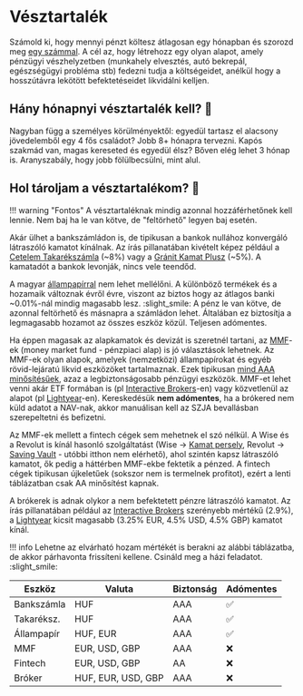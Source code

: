 # Vésztartalék

Számold ki, hogy mennyi pénzt költesz átlagosan egy hónapban és szorozd meg [egy számmal](#hany-honapnyi-vesztartalek-kell). A cél az, hogy létrehozz egy olyan alapot, amely pénzügyi vészhelyzetben (munkahely elvesztés, autó bekrepál, egészségügyi probléma stb) fedezni tudja a költségeidet, anélkül hogy a hosszútávra lekötött befektetéseidet likvidálni kelljen. <!-- markdownlint-disable-line MD051 -->

## Hány hónapnyi vésztartalék kell? :date:

Nagyban függ a személyes körülményektől: egyedül tartasz el alacsony jövedelemből egy 4 fős családot? Jobb 8+ hónapra tervezni. Kapós szakmád van, magas kereseted és egyedül élsz? Bőven elég lehet 3 hónap is. Aranyszabály, hogy jobb fölülbecsülni, mint alul.

## Hol tároljam a vésztartalékom? :bank:

!!! warning "Fontos"
    A vésztartaléknak mindig azonnal hozzáférhetőnek kell lennie. Nem baj ha le van kötve, de "feltörhető" legyen baj esetén.

Akár ülhet a bankszámládon is, de tipikusan a bankok nullához konvergáló látraszóló kamatot kínálnak. Az írás pillanatában kivételt képez például a [Cetelem Takarékszámla](https://www.cetelem.hu/takarekszamla) (~8%) vagy a [Gránit Kamat Plusz](https://granitbank.hu/lakossag/bankszamlak/kamatplusz/) (~5%). A kamatadót a bankok levonják, nincs vele teendőd.

A magyar [állampapírral](kotveny.md) nem lehet mellélőni. A különböző termékek és a hozamaik változnak évről évre, viszont az biztos hogy az átlagos banki ~0.01%-nál mindig magasabb lesz. :slight_smile: A pénz le van kötve, de azonnal feltörhető és másnapra a számládon lehet. Általában ez biztosítja a legmagasabb hozamot az összes eszköz közül.  Teljesen adómentes.

Ha éppen magasak az alapkamatok és devizát is szeretnél tartani, az [MMF](https://www.investopedia.com/terms/m/money-marketfund.asp)-ek (money market fund - pénzpiaci alap) is jó választások lehetnek. Az MMF-ek olyan alapok, amelyek (nemzetközi) állampapírokat és egyéb rövid-lejáratú likvid eszközöket tartalmaznak. Ezek tipikusan [mind AAA minősítésűek](https://www.moodys.com/researchandratings/market-segment/money-market-funds/-/005002009), azaz a legbiztonságosabb pénzügyi eszközök. MMF-et lehet venni akár ETF formában is (pl [Interactive Brokers](brokerek.md#interactive-brokers)-en) vagy közvetlenül az alapot (pl [Lightyear](brokerek.md#lightyear)-en). Kereskedésük **nem adómentes**, ha a brókered nem küld adatot a NAV-nak, akkor manuálisan kell az SZJA bevallásban szerepeltetni és befizetni.

Az MMF-ek mellett a fintech cégek sem mehetnek el szó nélkül. A Wise és a Revolut is kínál hasonló szolgáltatást (Wise -> [Kamat persely](https://wise.com/hu/help/articles/5kdpzaHyM0pla2j2YzgeFj/a-kamatokkal-tartott-egyenleg-vagy-persely-kezelese), Revolut -> [Saving Vault](https://www.revolut.com/en-US/savings-vaults/) - utóbbi itthon nem elérhető), ahol szintén kapsz látraszóló kamatot, ők pedig a háttérben MMF-ekbe fektetik a pénzed. A fintech cégek tipikusan újkeletűek (sokszor nem is termelnek profitot), ezért a lenti táblázatban csak AA minősítést kapnak.

A brókerek is adnak olykor a nem befektetett pénzre látraszóló kamatot. Az írás pillanatában például az [Interactive Brokers](brokerek.md#interactive-brokers) szerényebb mértékű (2.9%), a [Lightyear](brokerek.md#lightyear) kicsit magasabb (3.25% EUR, 4.5% USD, 4.5% GBP) kamatot kínál.

!!! info
    Lehetne az elvárható hozam mértékét is berakni az alábbi táblázatba, de akkor párhavonta frissíteni kellene. Csináld meg a házi feladatot. :slight_smile:

| Eszköz     | Valuta             | Biztonság | Adómentes          |
| ---------- | ------------------ | --------- | ------------------ |
| Bankszámla | HUF                | AAA       | :white_check_mark: |
| Takaréksz. | HUF                | AAA       | :white_check_mark: |
| Állampapír | HUF, EUR           | AAA       | :white_check_mark: |
| MMF        | EUR, USD, GBP      | AAA       | :x:                |
| Fintech    | EUR, USD, GBP      | AA        | :x:                |
| Bróker     | HUF, EUR, USD, GBP | AAA       | :x:                |
